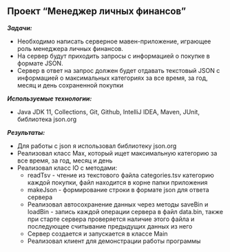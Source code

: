 ## Проект “Менеджер личных финансов”

***Задачи:***
- Необходимо написать серверное мавен-приложение, играющее роль менеджера личных финансов.
- На сервер будут приходить запросы с информацией о покупке в формате JSON. 
- Сервер в ответ на запрос должен будет отдавать текстовый JSON с информацией о максимальных категориях за все время, за год, месяц и день сохраненной покупки

***Используемые технологии:***
- Java JDK 11, Collections, Git, Github, IntelliJ IDEA, Maven, JUnit, библиотека json.org

***Результаты:***
- Для работы с json я использовал библиотеку json.org
- Реализовал класс Max, который ищет максимальную категорию за все время, за год, месяц и день
- Реализовал класс IO с методами:
    - readTsv - чтение из текстового файла categories.tsv категорию каждой покупки, файл находится в корне папки приложения
    - makeJson - формирование строки в формате json для ответа сервера
    - Реализовал автосохранение данных через методы saveBin и loadBin - запись каждой операции сервера в файл data.bin, также при старте сервера проверяется наличие этого файла и последующее считывание предыдущих данных из него
    - Сервер создается и запускается в классе Main
    - Реализовал клиент для демонстрации работы программы
